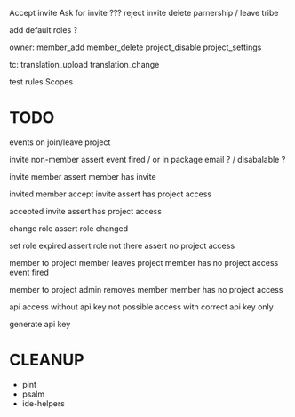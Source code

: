 Accept invite
Ask for invite ???
reject invite
delete parnership / leave tribe

add default roles ?

owner:
member_add
member_delete
project_disable
project_settings

tc:
translation_upload
translation_change


test rules
Scopes



# TODO
events on join/leave project


invite non-member
assert event fired / or in package email ? / disabalable ?

invite member
assert member has invite

invited member
accept invite
assert has project access

accepted invite
assert has project access






change role
assert role changed

set role expired
assert role not there
assert no project access

member to project
member leaves project
member has no project access
event fired

member to project
admin removes member
member has no project access

api
access without api key not possible
access with correct api key only

generate api key



# CLEANUP
- pint
- psalm
- ide-helpers




